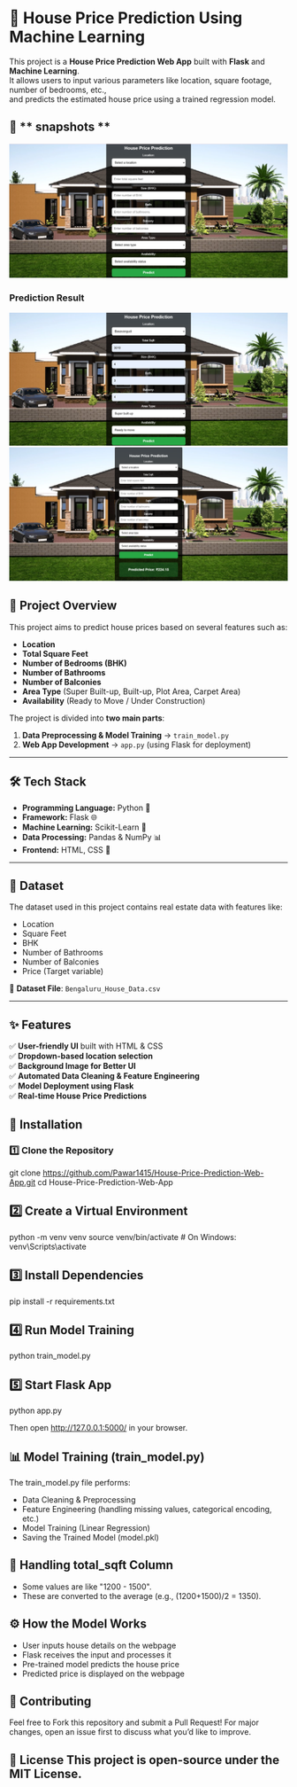 # 🏡 House Price Prediction Using Machine Learning

This project is a **House Price Prediction Web App** built with **Flask** and **Machine Learning**.  
It allows users to input various parameters like location, square footage, number of bedrooms, etc.,  
and predicts the estimated house price using a trained regression model.
## 📸 ** snapshots **
![Home Page](snapshots/snapshot_1.png)

### Prediction Result
![Prediction Result](snapshots/snapshot_2.png)
![Prediction Result](snapshots/snapshots_3.png)

## 🚀 **Project Overview**
This project aims to predict house prices based on several features such as:
- **Location**  
- **Total Square Feet**  
- **Number of Bedrooms (BHK)**  
- **Number of Bathrooms**  
- **Number of Balconies**  
- **Area Type** (Super Built-up, Built-up, Plot Area, Carpet Area)  
- **Availability** (Ready to Move / Under Construction)

The project is divided into **two main parts**:
1. **Data Preprocessing & Model Training** → `train_model.py`
2. **Web App Development** → `app.py` (using Flask for deployment)

---

## 🛠 **Tech Stack**
- **Programming Language:** Python 🐍  
- **Framework:** Flask 🌐  
- **Machine Learning:** Scikit-Learn 🤖  
- **Data Processing:** Pandas & NumPy 📊  
- **Frontend:** HTML, CSS 🎨  

---

## 📂 **Dataset**
The dataset used in this project contains real estate data with features like:
- Location
- Square Feet
- BHK
- Number of Bathrooms
- Number of Balconies
- Price (Target variable)

📌 **Dataset File**: `Bengaluru_House_Data.csv`

---

## ✨ **Features**
✅ **User-friendly UI** built with HTML & CSS  
✅ **Dropdown-based location selection**  
✅ **Background Image for Better UI**  
✅ **Automated Data Cleaning & Feature Engineering**  
✅ **Model Deployment using Flask**  
✅ **Real-time House Price Predictions**  

## 🔧 **Installation**
### 1️⃣ Clone the Repository
git clone  https://github.com/Pawar1415/House-Price-Prediction-Web-App.git
cd House-Price-Prediction-Web-App

## 2️⃣ Create a Virtual Environment
python -m venv venv
source venv/bin/activate  # On Windows: venv\Scripts\activate

## 3️⃣ Install Dependencies
pip install -r requirements.txt

## 4️⃣ Run Model Training
python train_model.py

## 5️⃣ Start Flask App
python app.py

Then open http://127.0.0.1:5000/ in your browser.

📊 Model Training (train_model.py)
---
The train_model.py file performs:

- Data Cleaning & Preprocessing
- Feature Engineering (handling missing values, categorical encoding, etc.)
- Model Training (Linear Regression)
- Saving the Trained Model (model.pkl)

🔹 Handling total_sqft Column
---
- Some values are like "1200 - 1500".
- These are converted to the average (e.g., (1200+1500)/2 = 1350).

⚙️ How the Model Works
---
- User inputs house details on the webpage
- Flask receives the input and processes it
- Pre-trained model predicts the house price
- Predicted price is displayed on the webpage

🤝 Contributing
---
Feel free to Fork this repository and submit a Pull Request!
For major changes, open an issue first to discuss what you’d like to improve.

📜 License
This project is open-source under the MIT License.
---


